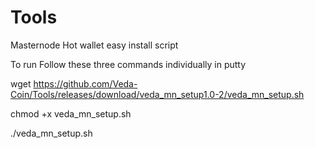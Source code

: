 # Tools

Masternode Hot wallet easy install script

To run Follow these three commands individually in putty

wget https://github.com/Veda-Coin/Tools/releases/download/veda_mn_setup1.0-2/veda_mn_setup.sh

chmod +x veda_mn_setup.sh

./veda_mn_setup.sh
